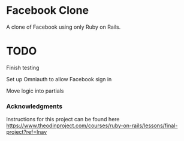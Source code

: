 # Facebook Clone

A clone of Facebook using only Ruby on Rails.

# TODO

Finish testing

Set up Omniauth to allow Facebook sign in

Move logic into partials

### Acknowledgments

Instructions for this project can be found here https://www.theodinproject.com/courses/ruby-on-rails/lessons/final-project?ref=lnav
